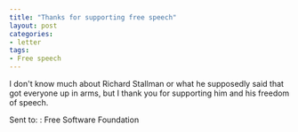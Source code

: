 ```yaml
---
title: "Thanks for supporting free speech"
layout: post
categories:
- letter
tags:
- Free speech
---
```


I don't know much about Richard Stallman or what he supposedly said that got everyone up in arms, but I thank you for supporting him and his freedom of speech.

Sent to:
: Free Software Foundation
